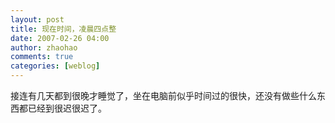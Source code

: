 ```yaml
---
layout: post
title: 现在时间，凌晨四点整
date: 2007-02-26 04:00
author: zhaohao
comments: true
categories: [weblog]
---
```

接连有几天都到很晚才睡觉了，坐在电脑前似乎时间过的很快，还没有做些什么东西都已经到很迟很迟了。
